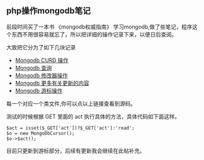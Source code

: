 php操作mongodb笔记
-----
前段时间买了一本书 《mongodb权威指南》 学习mongodb,做了些笔记，程序这个东西不用很容易就忘了，所以把详细的操作记录下来，以便日后查阅。

大致把它分为了如下几块记录
* [Mongodb CURD 操作](https://github.com/zhengyin/blog/blob/master/code/php-mongo/curd.php)
* [Mongodb 查询](https://github.com/zhengyin/blog/blob/master/code/php-mongo/find.php)
* [Mongodb 修改器操作](https://github.com/zhengyin/blog/blob/master/code/php-mongo/modify.php)
* [Mongodb 更多有关更新的内容](https://github.com/zhengyin/blog/blob/master/code/php-mongo/update.php)
* [Mongodb 游标操作](https://github.com/zhengyin/blog/blob/master/code/php-mongo/cursor.php)

每一个对应一个类文件,你可以点以上链接查看到源码。

测试的时候根据 GET 里面的 act 执行具体的方法，具体代码如下面这样。

	$act = isset($_GET['act'])?$_GET['act']:'read';
	$o = new MongoDbCursor();
	$o->$act();

目前只更新到游标部分，后续有更新我会继续在此帖补充。
